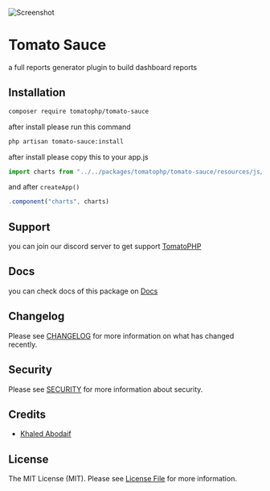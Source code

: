 ![Screenshot](https://github.com/tomatophp/tomato-sauce/blob/master/art/screenshot.png)

# Tomato Sauce

a full reports generator plugin to build dashboard reports

## Installation

```bash
composer require tomatophp/tomato-sauce
```

after install please run this command

```bash
php artisan tomato-sauce:install
```

after install please copy this to your app.js 

```js
import charts from "../../packages/tomatophp/tomato-sauce/resources/js/charts.vue";
```

and after `createApp()`

```js
.component("charts", charts)
```

## Support

you can join our discord server to get support [TomatoPHP](https://discord.gg/VZc8nBJ3ZU)

## Docs

you can check docs of this package on [Docs](https://docs.tomatophp.com/plugins/tomato-sauce)

## Changelog

Please see [CHANGELOG](CHANGELOG.md) for more information on what has changed recently.

## Security

Please see [SECURITY](SECURITY.md) for more information about security.

## Credits

- [Khaled Abodaif](https://github.com/khaledAbodaif)

## License

The MIT License (MIT). Please see [License File](LICENSE.md) for more information.
